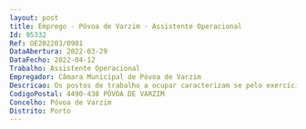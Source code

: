 ```yaml
--- 
layout: post
title: Emprego - Póvoa de Varzim - Assistente Operacional
Id: 95332
Ref: OE202203/0901
DataAbertura: 2022-03-29
DataFecho: 2022-04-12
Trabalho: Assistente Operacional
Empregador: Câmara Municipal de Póvoa de Varzim
Descricao: Os postos de trabalho a ocupar caracterizam se pelo exercício de funções correspondente às categorias de Assistente Operacional, no âmbito do Anexo constante no nº 2 do art.º 88º da Lei Geral do Trabalho da Função Pública, Lei nº 35 2014, de 20 de junho, nomeadamente, exercer tarefas no domínio de prestação de serviços da Componente Letiva e da Componente das Atividades de Animação e de Apoio à Família  Supervisionar e acompanhar as os crianças alunos durante o período de funcionamento do estabelecimento de ensino  Acompanhar as crianças no período de almoço e no lanche, incentivando as a comer, bem como desenvolver estratégias promotoras do saber estar à mesa com os outros colegas  Apoiar os docentes no acompanhamento das(os) crianças alunos nas atividades desenvolvidas em contexto de sala de atividade quando necessário, bem como participar nas saídas ao exterior, nomeadamente visitas de estudo, de modo a garantir a segurança das crianças  Cooperar nas atividades que visem a segurança das(os) crianças alunos do estabelecimento de ensino  Prestar apoio e assistência em situações de primeiros socorros e, em caso de necessidade, acompanhar a criança aluno à unidade de prestação de cuidados de saúde  Exercer tarefas de atendimento e encaminhamento de utilizadores do estabelecimento de ensino e controlar as entradas e saídas do mesmo  Prestar informações, utilizar equipamento de comunicações, nomeadamente efetuar chamadas. Receber e transmitir mensagens  Cooperar no embelezamento das instalações do estabelecimento escolar, quando solicitado pelos docentes  Providenciar a limpeza e arrumação das instalações do estabelecimento de ensino e zelar pela conservação e boa utilização das mesmas, bem como do equipamento pedagógico, material didático e equipamento informático  Reproduzir documentos quando necessário, recorrendo à utilização de equipamento existente no edifício escolar, assegurando a sua manutenção e gestão  Proceder à comunicação célere de anomalias  avarias existentes no edifício escolar, bem como no respeitante a outro equipamento, nomeadamente mobiliário e material lúdico pedagógico.
CodigoPostal: 4490-438 PÓVOA DE VARZIM
Concelho: Póvoa de Varzim
Distrito: Porto
--- 
```

